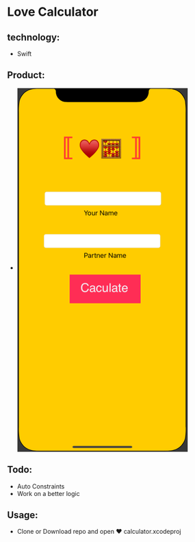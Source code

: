# Love Calculator 

## technology:

  * Swift
  
## Product:

  * <img src="image/love.png" align="middle">
  
## Todo:

  * Auto Constraints
  * Work on a better logic 
 
## Usage:

  * Clone or Download repo and open ♥️ calculator.xcodeproj
